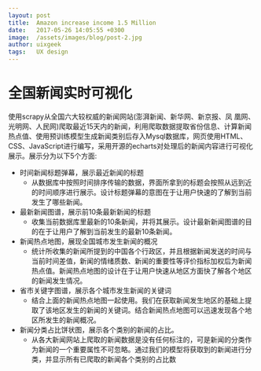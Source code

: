 ```yaml
---
layout: post
title:  Amazon increase income 1.5 Million
date:   2017-05-26 14:05:55 +0300
image:  /assets/images/blog/post-2.jpg
author: uixgeek
tags:   UX design
---
```


# 全国新闻实时可视化
 使用scrapy从全国六大较权威的新闻网站(澎湃新闻、新华网、新京报、凤 凰网、光明网、人民网)爬取最近15天内的新闻，利用爬取数据提取省份信息、计算新闻热点值、使用预训练模型生成新闻类别后存入Mysql数据库，网页使用HTML、CSS、JavaScript进行编写，采用开源的echarts对处理后的新闻内容进行可视化展示。展示分为以下5个方面:
- 时间新闻标题弹幕，展示最近新闻的标题 
  - 从数据库中按照时间排序传输的数据，界面所拿到的标题会按照从远到近的时间顺序进行展示。设计标题弹幕的意图在于让用户快速的了解到当前发生了哪些新闻。
- 最新新闻图谱，展示前10条最新新闻的标题 
  - 收集当前数据库里最新的10条新闻，并将其展示。设计最新新闻图谱的目的在于让用户了解到当前发生的最新10条新闻。
- 新闻热点地图，展现全国城市发生新闻的概况  
  - 统计所收集的新闻所提到的中国各个行政区，并且根据新闻发送的时间与当前时间差值，新闻的情绪质数、新闻的重要性等评价指标加权后为新闻热点值。新闻热点地图的设计在于让用户快速从地区方面快了解各个地区的新闻发生情况。
- 省市关键字图谱，展示各个城市发生新闻的关键词
  - 结合上面的新闻热点地图一起使用。我们在获取新闻发生地区的基础上提取了该地区发生的新闻的关键词。结合新闻热点地图可以迅速发现各个地区所发生的新闻概况。
- 新闻分类占比饼状图，展示各个类别的新闻的占比。
  - 从各大新闻网站上爬取的新闻数据是没有任何标注的，可是新闻的分类作为新闻的一个重要属性不可忽略。通过我们的模型将获取到的新闻进行分类，并显示所有已爬取的新闻各个类别的占比数